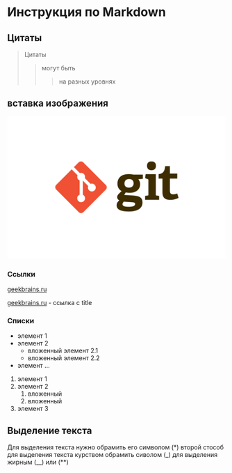 # Инструкция по Markdown 

## Цитаты 

>Цитаты 
>> могут быть 
>>> на разных уровнях

## вставка изображения

![Картинка](git.png)

### Ссылки

[geekbrains.ru](https://gb.ru/)

[geekbrains.ru](https://gb.ru/ "geekbrains") - ссылка с title

### Списки

* элемент 1
* элемент 2
    * вложенный элемент 2.1
    * вложенный элемент 2.2
* элемент ...

1. элемент 1
2. элемент 2
    1. вложенный
    2. вложенный
3. элемент 3

## Выделение текста

Для выделения текста нужно обрамить его символом (*)
второй стособ для выделения текста курством обрамить сиволом (_)
для выделения жирным (__) или (**) 
